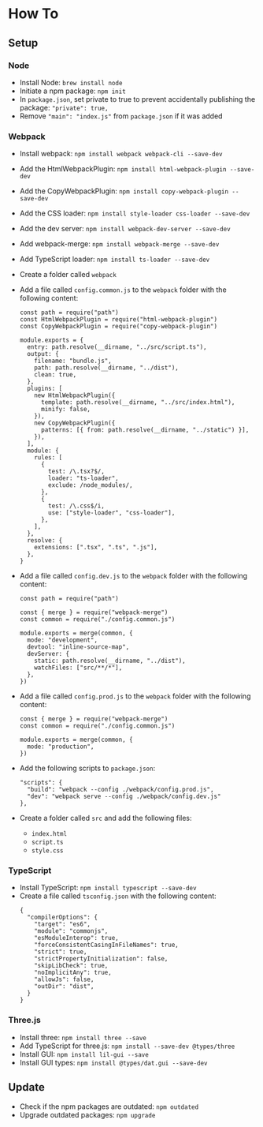 # How To

## Setup

### Node

- Install Node: `brew install node`
- Initiate a npm package: `npm init`
- In `package.json`, set private to true to prevent accidentally publishing the package: `"private": true,`
- Remove `"main": "index.js"` from `package.json` if it was added

### Webpack

- Install webpack: `npm install webpack webpack-cli --save-dev`
- Add the HtmlWebpackPlugin: `npm install html-webpack-plugin --save-dev`
- Add the CopyWebpackPlugin: `npm install copy-webpack-plugin --save-dev`
- Add the CSS loader: `npm install style-loader css-loader --save-dev`
- Add the dev server: `npm install webpack-dev-server --save-dev`
- Add webpack-merge: `npm install webpack-merge --save-dev`
- Add TypeScript loader: `npm install ts-loader --save-dev`
- Create a folder called `webpack`
- Add a file called `config.common.js` to the `webpack` folder with the following content:

  ```
  const path = require("path")
  const HtmlWebpackPlugin = require("html-webpack-plugin")
  const CopyWebpackPlugin = require("copy-webpack-plugin")

  module.exports = {
    entry: path.resolve(__dirname, "../src/script.ts"),
    output: {
      filename: "bundle.js",
      path: path.resolve(__dirname, "../dist"),
      clean: true,
    },
    plugins: [
      new HtmlWebpackPlugin({
        template: path.resolve(__dirname, "../src/index.html"),
        minify: false,
      }),
      new CopyWebpackPlugin({
        patterns: [{ from: path.resolve(__dirname, "../static") }],
      }),
    ],
    module: {
      rules: [
        {
          test: /\.tsx?$/,
          loader: "ts-loader",
          exclude: /node_modules/,
        },
        {
          test: /\.css$/i,
          use: ["style-loader", "css-loader"],
        },
      ],
    },
    resolve: {
      extensions: [".tsx", ".ts", ".js"],
    },
  }
  ```

- Add a file called `config.dev.js` to the `webpack` folder with the following content:

  ```
  const path = require("path")

  const { merge } = require("webpack-merge")
  const common = require("./config.common.js")

  module.exports = merge(common, {
    mode: "development",
    devtool: "inline-source-map",
    devServer: {
      static: path.resolve(__dirname, "../dist"),
      watchFiles: ["src/**/*"],
    },
  })
  ```

- Add a file called `config.prod.js` to the `webpack` folder with the following content:

  ```
  const { merge } = require("webpack-merge")
  const common = require("./config.common.js")

  module.exports = merge(common, {
    mode: "production",
  })
  ```

- Add the following scripts to `package.json`:

  ```
  "scripts": {
    "build": "webpack --config ./webpack/config.prod.js",
    "dev": "webpack serve --config ./webpack/config.dev.js"
  },
  ```

- Create a folder called `src` and add the following files:
  - `index.html`
  - `script.ts`
  - `style.css`

### TypeScript

- Install TypeScript: `npm install typescript --save-dev `
- Create a file called `tsconfig.json` with the following content:
  ```
  {
    "compilerOptions": {
      "target": "es6",
      "module": "commonjs",
      "esModuleInterop": true,
      "forceConsistentCasingInFileNames": true,
      "strict": true,
      "strictPropertyInitialization": false,
      "skipLibCheck": true,
      "noImplicitAny": true,
      "allowJs": false,
      "outDir": "dist",
    }
  }
  ```

### Three.js

- Install three: `npm install three --save`
- Add TypeScript for three.js: `npm install --save-dev @types/three`
- Install GUI: `npm install lil-gui --save`
- Install GUI types: `npm install @types/dat.gui --save-dev`

## Update

- Check if the npm packages are outdated: `npm outdated`
- Upgrade outdated packages: `npm upgrade`
